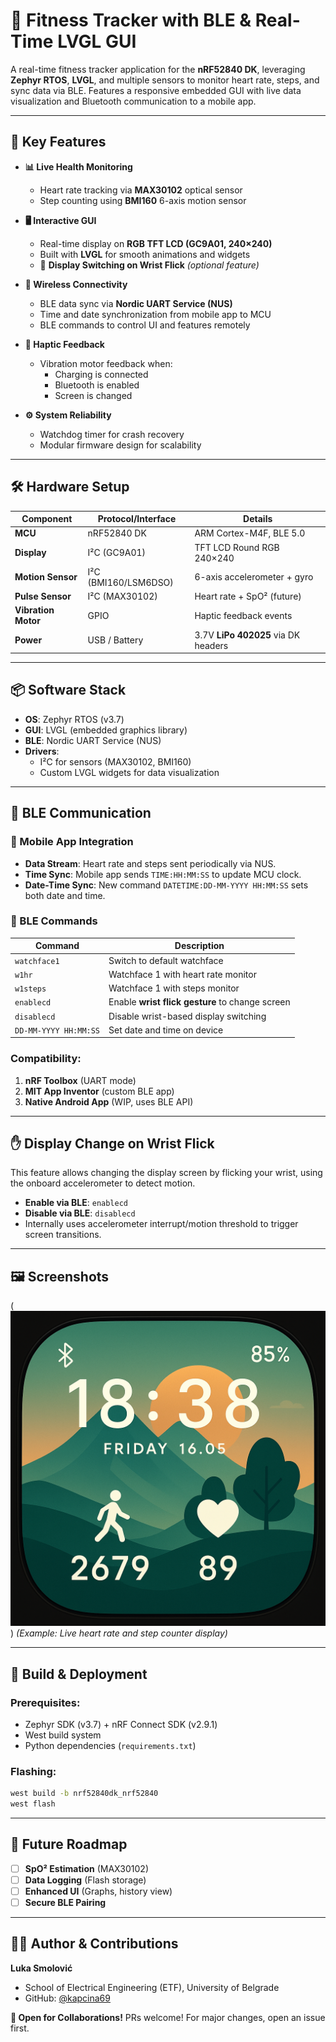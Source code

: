 
# 💪 Fitness Tracker with BLE & Real-Time LVGL GUI

A real-time fitness tracker application for the **nRF52840 DK**, leveraging **Zephyr RTOS**, **LVGL**, and multiple sensors to monitor heart rate, steps, and sync data via BLE. Features a responsive embedded GUI with live data visualization and Bluetooth communication to a mobile app.

---

## 🚀 Key Features

- **📊 Live Health Monitoring**
  - Heart rate tracking via **MAX30102** optical sensor
  - Step counting using **BMI160** 6-axis motion sensor

- **🖥️ Interactive GUI**
  - Real-time display on **RGB TFT LCD (GC9A01, 240×240)**
  - Built with **LVGL** for smooth animations and widgets
  - 🔄 **Display Switching on Wrist Flick** *(optional feature)*

- **📶 Wireless Connectivity**
  - BLE data sync via **Nordic UART Service (NUS)**
  - Time and date synchronization from mobile app to MCU
  - BLE commands to control UI and features remotely

- **🔔 Haptic Feedback**
  - Vibration motor feedback when:
    - Charging is connected
    - Bluetooth is enabled
    - Screen is changed

- **⚙️ System Reliability**
  - Watchdog timer for crash recovery
  - Modular firmware design for scalability

---

## 🛠 Hardware Setup

| Component         | Protocol/Interface  | Details                      |
|------------------|---------------------|------------------------------|
| **MCU**           | nRF52840 DK         | ARM Cortex-M4F, BLE 5.0      |
| **Display**       | I²C (GC9A01)        | TFT LCD Round RGB 240×240    |
| **Motion Sensor** | I²C (BMI160/LSM6DSO)| 6-axis accelerometer + gyro  |
| **Pulse Sensor**  | I²C (MAX30102)      | Heart rate + SpO² (future)   |
| **Vibration Motor**| GPIO               | Haptic feedback events       |
| **Power**         | USB / Battery       | 3.7V **LiPo 402025** via DK headers |

---

## 📦 Software Stack

- **OS**: Zephyr RTOS (v3.7)
- **GUI**: LVGL (embedded graphics library)
- **BLE**: Nordic UART Service (NUS)
- **Drivers**:
  - I²C for sensors (MAX30102, BMI160)
  - Custom LVGL widgets for data visualization

---

## 🔄 BLE Communication

### 📱 Mobile App Integration
- **Data Stream**: Heart rate and steps sent periodically via NUS.
- **Time Sync**: Mobile app sends `TIME:HH:MM:SS` to update MCU clock.
- **Date-Time Sync**: New command `DATETIME:DD-MM-YYYY HH:MM:SS` sets both date and time.

### 🧭 BLE Commands

| Command               | Description                                       |
|------------------------|---------------------------------------------------|
| `watchface1`          | Switch to default watchface                      |
| `w1hr`                | Watchface 1 with heart rate monitor              |
| `w1steps`             | Watchface 1 with steps monitor                   |
| `enablecd`            | Enable **wrist flick gesture** to change screen  |
| `disablecd`           | Disable wrist-based display switching            |
| `DD-MM-YYYY HH:MM:SS` | Set date and time on device             |

### Compatibility:
1. **nRF Toolbox** (UART mode)
2. **MIT App Inventor** (custom BLE app)
3. **Native Android App** (WIP, uses BLE API)

---

## ✋ Display Change on Wrist Flick

This feature allows changing the display screen by flicking your wrist, using the onboard accelerometer to detect motion.

- **Enable via BLE**: `enablecd`
- **Disable via BLE**: `disablecd`
- Internally uses accelerometer interrupt/motion threshold to trigger screen transitions.

---

## 🖼️ Screenshots

(![Preview](./images/watchface1.png)
)
 *(Example: Live heart rate and step counter display)*

---

## 🔧 Build & Deployment

### Prerequisites:
- Zephyr SDK (v3.7) + nRF Connect SDK (v2.9.1)
- West build system
- Python dependencies (`requirements.txt`)

### Flashing:
```sh
west build -b nrf52840dk_nrf52840
west flash
```

---

## 🧠 Future Roadmap

- [ ] **SpO² Estimation** (MAX30102)
- [ ] **Data Logging** (Flash storage)
- [ ] **Enhanced UI** (Graphs, history view)
- [ ] **Secure BLE Pairing**

---

## 👨‍💻 Author & Contributions

**Luka Smolović**
- School of Electrical Engineering (ETF), University of Belgrade
- GitHub: [@kapcina69](https://github.com/kapcina69)

**🤝 Open for Collaborations!**
PRs welcome! For major changes, open an issue first.